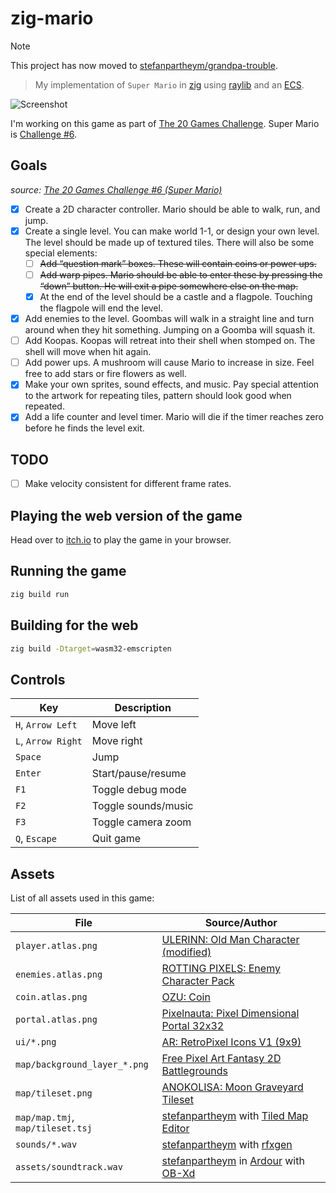 # zig-mario

> [!NOTE]
> This project has now moved to [stefanpartheym/grandpa-trouble](https://github.com/stefanpartheym/grandpa-trouble).

> My implementation of `Super Mario` in [zig](https://ziglang.org/) using [raylib](https://github.com/Not-Nik/raylib-zig) and an [ECS](https://github.com/prime31/zig-ecs).

![Screenshot](./screenshot.png)

I'm working on this game as part of [The 20 Games Challenge](https://20_games_challenge.gitlab.io/). Super Mario is [Challenge #6](https://20_games_challenge.gitlab.io/challenge/#6).

## Goals

_source: [The 20 Games Challenge #6 (Super Mario)](https://20_games_challenge.gitlab.io/challenge/#6)_

- [x] Create a 2D character controller. Mario should be able to walk, run, and jump.
- [x] Create a single level. You can make world 1-1, or design your own level. The level should be made up of textured tiles. There will also be some special elements:
  - [ ] ~~Add “question mark” boxes. These will contain coins or power ups.~~
  - [ ] ~~Add warp pipes. Mario should be able to enter these by pressing the “down” button. He will exit a pipe somewhere else on the map.~~
  - [x] At the end of the level should be a castle and a flagpole. Touching the flagpole will end the level.
- [x] Add enemies to the level. Goombas will walk in a straight line and turn around when they hit something. Jumping on a Goomba will squash it.
- [ ] Add Koopas. Koopas will retreat into their shell when stomped on. The shell will move when hit again.
- [ ] Add power ups. A mushroom will cause Mario to increase in size. Feel free to add stars or fire flowers as well.
- [x] Make your own sprites, sound effects, and music. Pay special attention to the artwork for repeating tiles, pattern should look good when repeated.
- [x] Add a life counter and level timer. Mario will die if the timer reaches zero before he finds the level exit.

## TODO

- [ ] Make velocity consistent for different frame rates.

## Playing the web version of the game

Head over to [itch.io](https://steflo.itch.io/zig-mario) to play the game in your browser.

## Running the game

```sh
zig build run
```

## Building for the web

```sh
zig build -Dtarget=wasm32-emscripten
```

## Controls

| Key                | Description         |
| ------------------ | ------------------- |
| `H`, `Arrow Left`  | Move left           |
| `L`, `Arrow Right` | Move right          |
| `Space`            | Jump                |
| `Enter`            | Start/pause/resume  |
| `F1`               | Toggle debug mode   |
| `F2`               | Toggle sounds/music |
| `F3`               | Toggle camera zoom  |
| `Q`, `Escape`      | Quit game           |

## Assets

List of all assets used in this game:

| File                             | Source/Author                                                                                                                     |
| -------------------------------- | --------------------------------------------------------------------------------------------------------------------------------- |
| `player.atlas.png`               | [ULERINN: Old Man Character (modified)](https://ulerinn.itch.io/free-old-man)                                                     |
| `enemies.atlas.png`              | [ROTTING PIXELS: Enemy Character Pack ](https://rottingpixels.itch.io/enemy-characters-pack-free)                                 |
| `coin.atlas.png`                 | [OZU: Coin](https://osmanfrat.itch.io/coin)                                                                                       |
| `portal.atlas.png`               | [Pixelnauta: Pixel Dimensional Portal 32x32](https://pixelnauta.itch.io/pixel-dimensional-portal-32x32)                           |
| `ui/*.png`                       | [AR: RetroPixel Icons V1 (9x9)](https://opengameart.org/content/retropixel-icons-v1-9x9)                                          |
| `map/background_layer_*.png`     | [Free Pixel Art Fantasy 2D Battlegrounds](https://craftpix.net/freebies/free-pixel-art-fantasy-2d-battlegrounds/)                 |
| `map/tileset.png`                | [ANOKOLISA: Moon Graveyard Tileset](https://anokolisa.itch.io/moon-graveyard)                                                     |
| `map/map.tmj`, `map/tileset.tsj` | [stefanpartheym](https://github.com/stefanpartheym) with [Tiled Map Editor](https://www.mapeditor.org/)                           |
| `sounds/*.wav`                   | [stefanpartheym](https://github.com/stefanpartheym) with [rfxgen](https://raylibtech.itch.io/rfxgen)                              |
| `assets/soundtrack.wav`          | [stefanpartheym](https://github.com/stefanpartheym) in [Ardour](https://ardour.org/) with [OB-Xd](https://www.discodsp.com/obxd/) |

